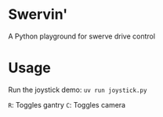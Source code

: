 # Swervin'

A Python playground for swerve drive control

# Usage
Run the joystick demo: `uv run joystick.py`

`R`: Toggles gantry
`C`: Toggles camera  